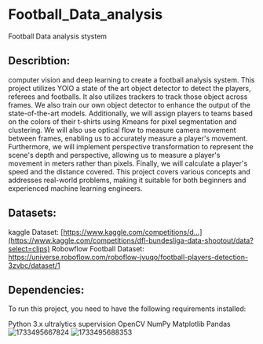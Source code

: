 # Football_Data_analysis
Football Data analysis stystem
## Describtion:
computer vision and deep learning to create a football analysis system. This project utilizes YOlO a state of the art object detector to detect the players, referees and footballs. It also utilizes trackers to track those object across frames. We also train our own object detector to enhance the output of the state-of-the-art models.  Additionally, we will assign players to teams based on the colors of their t-shirts using Kmeans for pixel segmentation and clustering. We will also use optical flow to measure camera movement between frames, enabling us to accurately measure a player's movement. Furthermore, we will implement perspective transformation to represent the scene's depth and perspective, allowing us to measure a player's movement in meters rather than pixels. Finally, we will calculate a player's speed and the distance covered. This project covers various concepts and addresses real-world problems, making it suitable for both beginners and experienced machine learning engineers.

## Datasets:
kaggle Dataset: [https://www.kaggle.com/competitions/d...](https://www.kaggle.com/competitions/dfl-bundesliga-data-shootout/data?select=clips)
Robowflow Football Dataset: https://universe.roboflow.com/roboflow-jvuqo/football-players-detection-3zvbc/dataset/1

## Dependencies:
To run this project, you need to have the following requirements installed:

Python 3.x
ultralytics
supervision
OpenCV
NumPy
Matplotlib
Pandas
![1733495667824](https://github.com/user-attachments/assets/6f02b63c-5797-45e9-a3e5-cda58264f8e3)
![1733495688353](https://github.com/user-attachments/assets/53d14e7a-1888-44b1-b12a-e5b5614ae476)
